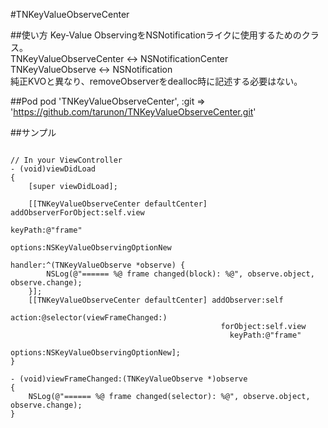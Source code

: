 #TNKeyValueObserveCenter

##使い方
Key-Value ObservingをNSNotificationライクに使用するためのクラス。  
TNKeyValueObserveCenter <-> NSNotificationCenter  
TNKeyValueObserve <-> NSNotification  
純正KVOと異なり、removeObserverをdealloc時に記述する必要はない。 


##Pod
pod 'TNKeyValueObserveCenter', :git => 'https://github.com/tarunon/TNKeyValueObserveCenter.git'


##サンプル
```objc

// In your ViewController
- (void)viewDidLoad
{
    [super viewDidLoad];
    
    [[TNKeyValueObserveCenter defaultCenter] addObserverForObject:self.view
                                                          keyPath:@"frame"
                                                          options:NSKeyValueObservingOptionNew
                                                          handler:^(TNKeyValueObserve *observe) {
        NSLog(@"====== %@ frame changed(block): %@", observe.object, observe.change);
    }];
    [[TNKeyValueObserveCenter defaultCenter] addObserver:self
                                                  action:@selector(viewFrameChanged:)
                                               forObject:self.view
                                                 keyPath:@"frame"
                                                 options:NSKeyValueObservingOptionNew];
}

- (void)viewFrameChanged:(TNKeyValueObserve *)observe
{
    NSLog(@"====== %@ frame changed(selector): %@", observe.object, observe.change);
}
